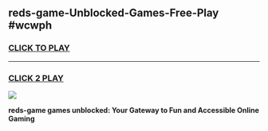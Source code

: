 
## reds-game-Unblocked-Games-Free-Play #wcwph
<h3>
<a href="https://us.freeplayer.one?title=reds-game&ref=9M">CLICK TO PLAY</a></h3>
<hr>

<h3>
<a href="https://us.freeplayer.one?title=reds-game&ref=9M">CLICK 2 PLAY</a>
  
</h3>

<a href="https://us.freeplayer.one?title=reds-game&ref=9M"><img src="https://clearcache.store/games.png"></a>


**reds-game games unblocked: Your Gateway to Fun and Accessible Online Gaming**
